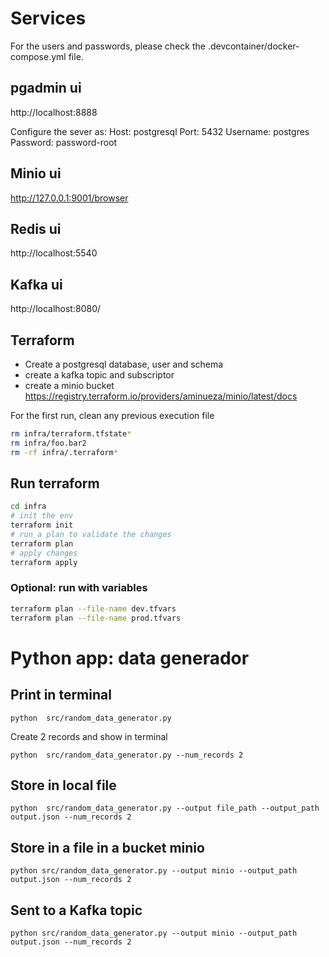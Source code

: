 # Services

For the users and passwords, please check the .devcontainer/docker-compose.yml file.

## pgadmin ui 
http://localhost:8888

Configure the sever as:
Host: postgresql
Port: 5432
Username: postgres
Password: password-root

## Minio ui
http://127.0.0.1:9001/browser


## Redis ui 
http://localhost:5540

## Kafka ui
http://localhost:8080/

## Terraform 
- Create a postgresql database, user and schema
- create a kafka topic and subscriptor
- create a minio bucket 
https://registry.terraform.io/providers/aminueza/minio/latest/docs

For the first run, clean any previous execution file

``` bash
rm infra/terraform.tfstate* 
rm infra/foo.bar2 
rm -rf infra/.terraform*
```

## Run terraform
``` bash
cd infra
# init the env
terraform init
# run a plan to validate the changes
terraform plan
# apply changes
terraform apply
```

### Optional: run with variables
``` bash
terraform plan --file-name dev.tfvars
terraform plan --file-name prod.tfvars 
```

# Python app: data generador

## Print in terminal

`python  src/random_data_generator.py `


Create 2 records and show in terminal

`python  src/random_data_generator.py --num_records 2`

## Store in local file

`python  src/random_data_generator.py --output file_path --output_path output.json --num_records 2 `


## Store in a file in a bucket minio

`python src/random_data_generator.py --output minio --output_path output.json --num_records 2 `

## Sent to a Kafka topic

`python src/random_data_generator.py --output minio --output_path output.json --num_records 2 `


